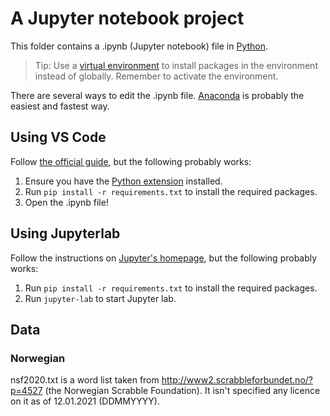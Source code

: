 # A Jupyter notebook project

This folder contains a .ipynb (Jupyter notebook) file in [Python](https://www.python.org/).

> Tip: Use a [virtual environment](https://docs.python.org/3/tutorial/venv.html#creating-virtual-environments) to install packages in the environment instead of globally. Remember to activate the environment.

There are several ways to edit the .ipynb file. [Anaconda](https://www.anaconda.com/products/individual) is probably the easiest and fastest way.

## Using VS Code

Follow [the official guide](https://code.visualstudio.com/docs/python/jupyter-support), but the following probably works:

1. Ensure you have the [Python extension](https://marketplace.visualstudio.com/items?itemName=ms-python.python) installed.
2. Run `pip install -r requirements.txt` to install the required packages.
3. Open the .ipynb file!

## Using Jupyterlab

Follow the instructions on [Jupyter's homepage](https://jupyter.org/install.html), but the following probably works:

1. Run `pip install -r requirements.txt` to install the required packages.
2. Run `jupyter-lab` to start Jupyter lab.

## Data

### Norwegian

nsf2020.txt is a word list taken from http://www2.scrabbleforbundet.no/?p=4527 (the Norwegian Scrabble Foundation). It isn't specified any licence on it as of 12.01.2021 (DDMMYYYY).
